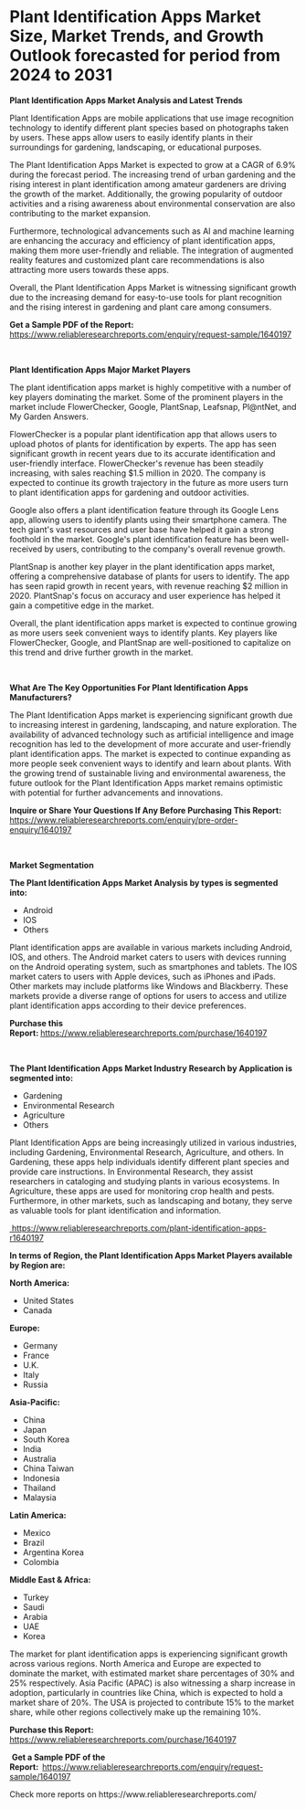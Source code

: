 <p><h1>Plant Identification Apps Market Size, Market Trends, and Growth Outlook forecasted for period from 2024 to 2031</h1></p><p><strong>Plant Identification Apps Market Analysis and Latest Trends</strong></p>
<p><p>Plant Identification Apps are mobile applications that use image recognition technology to identify different plant species based on photographs taken by users. These apps allow users to easily identify plants in their surroundings for gardening, landscaping, or educational purposes.</p><p>The Plant Identification Apps Market is expected to grow at a CAGR of 6.9% during the forecast period. The increasing trend of urban gardening and the rising interest in plant identification among amateur gardeners are driving the growth of the market. Additionally, the growing popularity of outdoor activities and a rising awareness about environmental conservation are also contributing to the market expansion.</p><p>Furthermore, technological advancements such as AI and machine learning are enhancing the accuracy and efficiency of plant identification apps, making them more user-friendly and reliable. The integration of augmented reality features and customized plant care recommendations is also attracting more users towards these apps.</p><p>Overall, the Plant Identification Apps Market is witnessing significant growth due to the increasing demand for easy-to-use tools for plant recognition and the rising interest in gardening and plant care among consumers.</p></p>
<p><strong>Get a Sample PDF of the Report:&nbsp;</strong> <a href="https://www.reliableresearchreports.com/enquiry/request-sample/1640197">https://www.reliableresearchreports.com/enquiry/request-sample/1640197</a></p>
<p>&nbsp;</p>
<p><strong>Plant Identification Apps Major Market Players</strong></p>
<p><p>The plant identification apps market is highly competitive with a number of key players dominating the market. Some of the prominent players in the market include FlowerChecker, Google, PlantSnap, Leafsnap, Pl@ntNet, and My Garden Answers. </p><p>FlowerChecker is a popular plant identification app that allows users to upload photos of plants for identification by experts. The app has seen significant growth in recent years due to its accurate identification and user-friendly interface. FlowerChecker's revenue has been steadily increasing, with sales reaching $1.5 million in 2020. The company is expected to continue its growth trajectory in the future as more users turn to plant identification apps for gardening and outdoor activities.</p><p>Google also offers a plant identification feature through its Google Lens app, allowing users to identify plants using their smartphone camera. The tech giant's vast resources and user base have helped it gain a strong foothold in the market. Google's plant identification feature has been well-received by users, contributing to the company's overall revenue growth.</p><p>PlantSnap is another key player in the plant identification apps market, offering a comprehensive database of plants for users to identify. The app has seen rapid growth in recent years, with revenue reaching $2 million in 2020. PlantSnap's focus on accuracy and user experience has helped it gain a competitive edge in the market.</p><p>Overall, the plant identification apps market is expected to continue growing as more users seek convenient ways to identify plants. Key players like FlowerChecker, Google, and PlantSnap are well-positioned to capitalize on this trend and drive further growth in the market.</p></p>
<p>&nbsp;</p>
<p><strong>What Are The Key Opportunities For Plant Identification Apps Manufacturers?</strong></p>
<p><p>The Plant Identification Apps market is experiencing significant growth due to increasing interest in gardening, landscaping, and nature exploration. The availability of advanced technology such as artificial intelligence and image recognition has led to the development of more accurate and user-friendly plant identification apps. The market is expected to continue expanding as more people seek convenient ways to identify and learn about plants. With the growing trend of sustainable living and environmental awareness, the future outlook for the Plant Identification Apps market remains optimistic with potential for further advancements and innovations.</p></p>
<p><strong>Inquire or Share Your Questions If Any Before Purchasing This Report:</strong> <a href="https://www.reliableresearchreports.com/enquiry/pre-order-enquiry/1640197">https://www.reliableresearchreports.com/enquiry/pre-order-enquiry/1640197</a></p>
<p>&nbsp;</p>
<p><strong>Market Segmentation</strong></p>
<p><strong>The Plant Identification Apps Market Analysis by types is segmented into:</strong></p>
<p><ul><li>Android</li><li>IOS</li><li>Others</li></ul></p>
<p><p>Plant identification apps are available in various markets including Android, IOS, and others. The Android market caters to users with devices running on the Android operating system, such as smartphones and tablets. The IOS market caters to users with Apple devices, such as iPhones and iPads. Other markets may include platforms like Windows and Blackberry. These markets provide a diverse range of options for users to access and utilize plant identification apps according to their device preferences.</p></p>
<p><strong>Purchase this Report:&nbsp;</strong><a href="https://www.reliableresearchreports.com/purchase/1640197">https://www.reliableresearchreports.com/purchase/1640197</a></p>
<p>&nbsp;</p>
<p><strong>The Plant Identification Apps Market Industry Research by Application is segmented into:</strong></p>
<p><ul><li>Gardening</li><li>Environmental Research</li><li>Agriculture</li><li>Others</li></ul></p>
<p><p>Plant Identification Apps are being increasingly utilized in various industries, including Gardening, Environmental Research, Agriculture, and others. In Gardening, these apps help individuals identify different plant species and provide care instructions. In Environmental Research, they assist researchers in cataloging and studying plants in various ecosystems. In Agriculture, these apps are used for monitoring crop health and pests. Furthermore, in other markets, such as landscaping and botany, they serve as valuable tools for plant identification and information.</p></p>
<p><a href="https://www.reliableresearchreports.com/plant-identification-apps-r1640197">&nbsp;https://www.reliableresearchreports.com/plant-identification-apps-r1640197</a></p>
<p><strong>In terms of Region, the Plant Identification Apps Market Players available by Region are:</strong></p>
<p>
    <p> <strong> North America: </strong>
        <ul>
            <li>United States</li>
            <li>Canada</li>
        </ul>
        </p> 
    <p> <strong> Europe: </strong>
        <ul>
            <li>Germany</li>
            <li>France</li>
            <li>U.K.</li>
            <li>Italy</li>
            <li>Russia</li>
        </ul>
        </p> 
    <p> <strong> Asia-Pacific: </strong>
        <ul>
            <li>China</li>
            <li>Japan</li>
            <li>South Korea</li>
            <li>India</li>
            <li>Australia</li>
            <li>China Taiwan</li>
            <li>Indonesia</li>
            <li>Thailand</li>
            <li>Malaysia</li>
        </ul>
        </p> 
    <p> <strong> Latin America: </strong>
        <ul>
            <li>Mexico</li>
            <li>Brazil</li>
            <li>Argentina Korea</li>
            <li>Colombia</li>
        </ul>
        </p> 
    <p> <strong> Middle East & Africa: </strong>
        <ul>
            <li>Turkey</li>
            <li>Saudi</li>
            <li>Arabia</li>
            <li>UAE</li>
            <li>Korea</li>
        </ul>
    </p>
    </p>
<p><p>The market for plant identification apps is experiencing significant growth across various regions. North America and Europe are expected to dominate the market, with estimated market share percentages of 30% and 25% respectively. Asia Pacific (APAC) is also witnessing a sharp increase in adoption, particularly in countries like China, which is expected to hold a market share of 20%. The USA is projected to contribute 15% to the market share, while other regions collectively make up the remaining 10%.</p></p>
<p><strong>Purchase this Report: </strong><a href="https://www.reliableresearchreports.com/purchase/1640197">https://www.reliableresearchreports.com/purchase/1640197</a></p>
<p>&nbsp;<strong>Get a Sample PDF of the Report:&nbsp;&nbsp;</strong><a href="https://www.reliableresearchreports.com/enquiry/request-sample/1640197">https://www.reliableresearchreports.com/enquiry/request-sample/1640197</a></p>
<p><strong></strong></p>
<p>Check more reports on https://www.reliableresearchreports.com/</p>